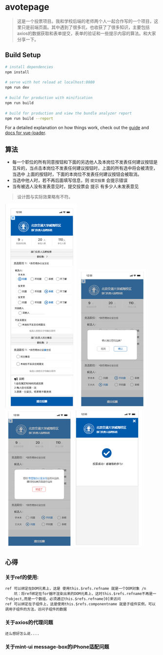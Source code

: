 # avotepage

> 这是一个投票项目。我和学校后端的老师两个人一起合作写的一个项目，这里只是前端页面。其中遇到了很多坑，也收获了了很多知识，主要包括 axios的数据获取和表单提交，表单的验证和一些提示内容的算法。和大家分享一下。

## Build Setup

``` bash
# install dependencies
npm install

# serve with hot reload at localhost:8080
npm run dev

# build for production with minification
npm run build

# build for production and view the bundle analyzer report
npm run build --report
```

For a detailed explanation on how things work, check out the [guide](http://vuejs-templates.github.io/webpack/) and [docs for vue-loader](http://vuejs.github.io/vue-loader).

## 算法
  * 每一个职位的所有同意按钮和下面的另选他人及本岗位不发表任何建议按钮是互斥的，当点击本岗位不发表任何建议按钮时，上面的所有选中将会被清空，当选中
  上面的按钮时，下面的本岗位不发表任何建议按钮会被取消。
  * 当选中他人时，若不再后面填写信息，则 `提交投票` 会提示错误
  * 当有被选人没有发表意见时，提交投票会 提示 有多少人未发表意见





> 设计图与实际效果略有不符。

![avatar](./images/page.png)
![avatar](./images/confirm.png)
![avatar](./images/tip.png)
![avatar](./images/success.png)

## 心得
### 关于ref的使用: 
    ref 可以绑定在DOM元素上，这是 使用this.$refs.refname 就是一个DOM对象 /n
        坑：将ref绑定在for循环渲染出来的DOM元素上，这时this.$refs.refname不再是一个object,而是一个数组，必须通过this.$refs.refname[0]来访问
    ref 可以绑定在子组件上，这是使用this.$refs.componentname 就是子组件实例，可以调用子组件的方法，访问子组件的数据
### 关于axios的代理问题
    还么想好怎么说....
### 关于mint-ui message-box的iPhone适配问题
